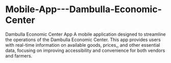 # Mobile-App---Dambulla-Economic-Center
Dambulla Economic Center App A mobile application designed to streamline the operations of the Dambulla Economic Center. This app provides users with real-time information on available goods, prices,, and other essential data, focusing on improving accessibility and convenience for both vendors and farmers.
